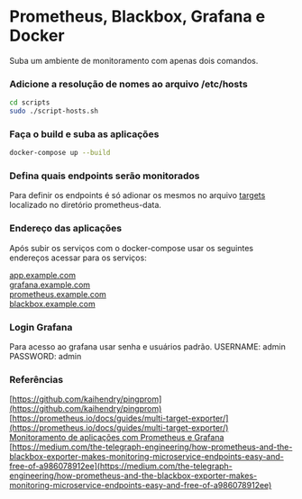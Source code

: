 # Prometheus, Blackbox, Grafana e Docker

Suba um ambiente de monitoramento com apenas dois comandos.

### Adicione a resolução de nomes ao arquivo /etc/hosts
```bash
cd scripts
sudo ./script-hosts.sh
```

### Faça o build e suba as aplicações
```bash
docker-compose up --build
```

### Defina quais endpoints serão monitorados
Para definir os endpoints é só adionar os mesmos no arquivo [targets](https://github.com/andresonsouza/docker-web-services-monitoring/blob/master/prometheus-data/targets.yml) localizado no diretório prometheus-data.

### Endereço das aplicações
Após subir os serviços com o docker-compose usar os seguintes endereços acessar para os serviços:

[app.example.com](http://app.example.com)<br />
[grafana.example.com](http://grafana.example.com)<br />
[prometheus.example.com](http://prometheus.example.com)<br />
[blackbox.example.com](http://blackbox.example.com)

### Login Grafana
Para acesso ao grafana usar senha e usuários padrão.
USERNAME: admin
PASSWORD: admin

### Referências
[https://github.com/kaihendry/pingprom](https://github.com/kaihendry/pingprom)<br />
[https://prometheus.io/docs/guides/multi-target-exporter/](https://prometheus.io/docs/guides/multi-target-exporter/)<br />
[Monitoramento de aplicações com Prometheus e Grafana](https://www.udemy.com/share/101IwkAkMec1pXQ3o=/)<br />
[https://medium.com/the-telegraph-engineering/how-prometheus-and-the-blackbox-exporter-makes-monitoring-microservice-endpoints-easy-and-free-of-a986078912ee](https://medium.com/the-telegraph-engineering/how-prometheus-and-the-blackbox-exporter-makes-monitoring-microservice-endpoints-easy-and-free-of-a986078912ee)